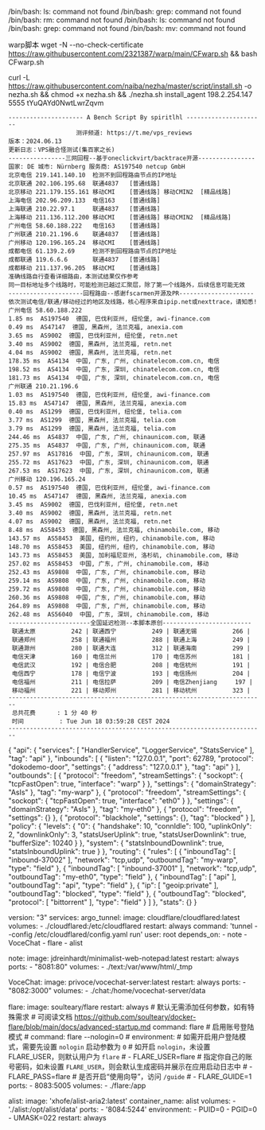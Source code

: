 

/bin/bash: ls: command not found
/bin/bash: grep: command not found
/bin/bash: rm: command not found
/bin/bash: ls: command not found
/bin/bash: grep: command not found
/bin/bash: mv: command not found
 
 warp脚本
 wget -N --no-check-certificate https://raw.githubusercontent.com/2321387/warp/main/CFwarp.sh && bash CFwarp.sh

curl -L https://raw.githubusercontent.com/naiba/nezha/master/script/install.sh -o nezha.sh && chmod +x nezha.sh &&  ./nezha.sh install_agent 198.2.254.147 5555 tYuQAYd0NwtLwrZqvm

```
--------------------- A Bench Script By spiritlhl ----------------------
                   测评频道: https://t.me/vps_reviews                    
版本：2024.06.13
更新日志：VPS融合怪测试(集百家之长)                       
----------------三网回程--基于oneclickvirt/backtrace开源----------------
国家: DE 城市: Nürnberg 服务商: AS197540 netcup GmbH
北京电信 219.141.140.10  检测不到回程路由节点的IP地址
北京联通 202.106.195.68  联通4837   [普通线路] 
北京移动 221.179.155.161 移动CMI    [普通线路] 移动CMIN2  [精品线路] 
上海电信 202.96.209.133  电信163    [普通线路] 
上海联通 210.22.97.1     联通4837   [普通线路] 
上海移动 211.136.112.200 移动CMI    [普通线路] 移动CMIN2  [精品线路] 
广州电信 58.60.188.222   电信163    [普通线路] 
广州联通 210.21.196.6    联通4837   [普通线路] 
广州移动 120.196.165.24  移动CMI    [普通线路] 
成都电信 61.139.2.69     检测不到回程路由节点的IP地址
成都联通 119.6.6.6       联通4837   [普通线路] 
成都移动 211.137.96.205  移动CMI    [普通线路] 
准确线路自行查看详细路由，本测试结果仅作参考
同一目标地址多个线路时，可能检测已越过汇聚层，除了第一个线路外，后续信息可能无效
---------------------回程路由--感谢fscarmen开源及PR---------------------
依次测试电信/联通/移动经过的地区及线路，核心程序来自ipip.net或nexttrace，请知悉!
广州电信 58.60.188.222
1.85 ms  AS197540  德国, 巴伐利亚州, 纽伦堡, awi-finance.com
0.49 ms  AS47147  德国, 黑森州, 法兰克福, anexia.com
3.65 ms  AS9002  德国, 巴伐利亚州, 纽伦堡, retn.net
3.40 ms  AS9002  德国, 黑森州, 法兰克福, retn.net
4.04 ms  AS9002  德国, 黑森州, 法兰克福, retn.net
178.35 ms  AS4134  中国, 广东, 广州, chinatelecom.com.cn, 电信
198.52 ms  AS4134  中国, 广东, 深圳, chinatelecom.com.cn, 电信
181.73 ms  AS4134  中国, 广东, 深圳, chinatelecom.com.cn, 电信
广州联通 210.21.196.6
1.03 ms  AS197540  德国, 巴伐利亚州, 纽伦堡, awi-finance.com
15.83 ms  AS47147  德国, 黑森州, 法兰克福, anexia.com
0.40 ms  AS1299  德国, 巴伐利亚州, 纽伦堡, telia.com
3.77 ms  AS1299  德国, 黑森州, 法兰克福, telia.com
3.79 ms  AS1299  德国, 黑森州, 法兰克福, telia.com
244.46 ms  AS4837  中国, 广东, 广州, chinaunicom.com, 联通
275.35 ms  AS4837  中国, 广东, 广州, chinaunicom.com, 联通
257.97 ms  AS17816  中国, 广东, 深圳, chinaunicom.com, 联通
255.72 ms  AS17623  中国, 广东, 深圳, chinaunicom.com, 联通
267.53 ms  AS17623  中国, 广东, 深圳, chinaunicom.com, 联通
广州移动 120.196.165.24
0.57 ms  AS197540  德国, 巴伐利亚州, 纽伦堡, awi-finance.com
10.45 ms  AS47147  德国, 黑森州, 法兰克福, anexia.com
3.45 ms  AS9002  德国, 巴伐利亚州, 纽伦堡, retn.net
3.40 ms  AS9002  德国, 黑森州, 法兰克福, retn.net
4.07 ms  AS9002  德国, 黑森州, 法兰克福, retn.net
8.48 ms  AS58453  德国, 黑森州, 法兰克福, chinamobile.com, 移动
143.57 ms  AS58453  美国, 纽约州, 纽约, chinamobile.com, 移动
148.70 ms  AS58453  美国, 纽约州, 纽约, chinamobile.com, 移动
143.73 ms  AS58453  美国, 加利福尼亚州, 洛杉矶, chinamobile.com, 移动
257.02 ms  AS58453  中国, 广东, 广州, chinamobile.com, 移动
252.43 ms  AS9808  中国, 广东, 广州, chinamobile.com, 移动
259.14 ms  AS9808  中国, 广东, 广州, chinamobile.com, 移动
259.72 ms  AS9808  中国, 广东, 广州, chinamobile.com, 移动
260.36 ms  AS9808  中国, 广东, 广州, chinamobile.com, 移动
264.89 ms  AS9808  中国, 广东, 广州, chinamobile.com, 移动
262.48 ms  AS56040  中国, 广东, 深圳, chinamobile.com, 移动
-----------------------全国延迟检测--本脚本原创-------------------------
 联通太原          242 | 联通西宁          249 | 联通无锡          266 |
 联通郑州          258 | 联通福州          288 | 联通上海          249 |
 联通滁州          280 | 联通大连          312 | 联通海南          299 |
 电信天津          160 | 电信兰州          170 | 电信苏州          181 |
 电信武汉          192 | 电信合肥          208 | 电信杭州          191 |
 电信西宁          178 | 电信宁波          193 | 电信扬州          204 |
 电信福州          211 | 电信拉萨          209 | 电信Zhenjiang     197 |
 移动福州          221 | 移动郑州          281 | 移动杭州          323 |
------------------------------------------------------------------------
 总共花费      : 1 分 40 秒
 时间          : Tue Jun 18 03:59:28 CEST 2024
------------------------------------------------------------------------
```


{
  "api": {
    "services": [
      "HandlerService",
      "LoggerService",
      "StatsService"
    ],
    "tag": "api"
  },
  "inbounds": [
    {
      "listen": "127.0.0.1",
      "port": 62789,
      "protocol": "dokodemo-door",
      "settings": {
        "address": "127.0.0.1"
      },
      "tag": "api"
    }
  ],
  "outbounds": [
    {
      "protocol": "freedom",
      "streamSettings": {
        "sockopt": {
            "tcpFastOpen": true,
            "interface": "warp"
            }
        },
      "settings": {
        "domainStrategy": "AsIs"
      },
      "tag": "my-warp"
    },
    {
      "protocol": "freedom",
      "streamSettings": {
        "sockopt": {
            "tcpFastOpen": true,
            "interface": "eth0"
            }
        },
      "settings": {
        "domainStrategy": "AsIs"
      },
      "tag": "my-eth0"
    },
    {
      "protocol": "freedom",
      "settings": {}
    },
    {
      "protocol": "blackhole",
      "settings": {},
      "tag": "blocked"
    }
  ],
  "policy": {
    "levels": {
      "0": {
        "handshake": 10,
        "connIdle": 100,
        "uplinkOnly": 2,
        "downlinkOnly": 3,
        "statsUserUplink": true,
        "statsUserDownlink": true,
        "bufferSize": 10240
      }
    },
    "system": {
      "statsInboundDownlink": true,
      "statsInboundUplink": true
    }
  },
  "routing": {
    "rules": [
      {
        "inboundTag": [
          "inbound-37002"
        ],
        "network": "tcp,udp",
        "outboundTag": "my-warp",
        "type": "field"
      },
      {
        "inboundTag": [
          "inbound-37001"
        ],
        "network": "tcp,udp",
        "outboundTag": "my-eth0",
        "type": "field"
      },
      {
        "inboundTag": [
          "api"
        ],
        "outboundTag": "api",
        "type": "field"
      },
      {
        "ip": [
          "geoip:private"
        ],
        "outboundTag": "blocked",
        "type": "field"
      },
      {
        "outboundTag": "blocked",
        "protocol": [
          "bittorrent"
        ],
        "type": "field"
      }
    ]
  },
  "stats": {}
}


version: "3"
services:
  argo_tunnel:
    image: cloudflare/cloudflared:latest
    volumes:
      - ./cloudflared:/etc/cloudflared
    restart: always
    command: 'tunnel --config /etc/cloudflared/config.yaml run'
    user: root
    depends_on:
      - note
      - VoceChat
      - flare
      - alist

  note:
    image: jdreinhardt/minimalist-web-notepad:latest
    restart: always
    ports:
      - "8081:80"
    volumes:
      - ./text:/var/www/html/_tmp
      
  VoceChat:
    image: privoce/vocechat-server:latest
    restart: always
    ports:
      - "8082:3000"
    volumes:
      - ./chat:/home/vocechat-server/data

  flare:
    image: soulteary/flare
    restart: always
    # 默认无需添加任何参数，如有特殊需求
    # 可阅读文档 https://github.com/soulteary/docker-flare/blob/main/docs/advanced-startup.md
    command: flare
    # 启用账号登陆模式
    # command: flare --nologin=0
    # environment:
      # 如需开启用户登陆模式，需要先设置 `nologin` 启动参数为 `0`
      # 如开启 `nologin`，未设置 FLARE_USER，则默认用户为 `flare`
      # - FLARE_USER=flare
      # 指定你自己的账号密码，如未设置 `FLARE_USER`，则会默认生成密码并展示在应用启动日志中
      # - FLARE_PASS=flare
      # 是否开启“使用向导”，访问 `/guide`
      # - FLARE_GUIDE=1
    ports:
      - 8083:5005
    volumes:
      - ./flare:/app


  alist:
      image: 'xhofe/alist-aria2:latest'
      container_name: alist
      volumes:
          - './alist:/opt/alist/data'
      ports:
          - '8084:5244'
      environment:
          - PUID=0
          - PGID=0
          - UMASK=022
      restart: always
